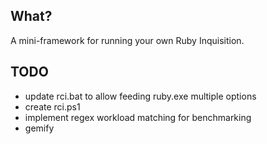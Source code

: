 ## What?

A mini-framework for running your own Ruby Inquisition.

## TODO

* update rci.bat to allow feeding ruby.exe multiple options
* create rci.ps1
* implement regex workload matching for benchmarking
* gemify
